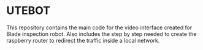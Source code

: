 # UTEBOT

This repository contains the main code for the video interface created for Blade inspection robot. Also includes the step by step needed to create the raspberry router to redirect the traffic inside a local network.

